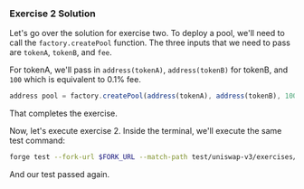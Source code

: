 ### Exercise 2 Solution

Let's go over the solution for exercise two. To deploy a pool, we'll need to call the `factory.createPool` function. The three inputs that we need to pass are `tokenA`, `tokenB`, and `fee`.

For tokenA, we'll pass in `address(tokenA)`, `address(tokenB)` for tokenB, and `100` which is equivalent to 0.1% fee.

```javascript
address pool = factory.createPool(address(tokenA), address(tokenB), 100);
```

That completes the exercise.

Now, let's execute exercise 2. Inside the terminal, we'll execute the same test command:

```bash
forge test --fork-url $FORK_URL --match-path test/uniswap-v3/exercises/UniswapV3Factory.test.sol
```

And our test passed again.
